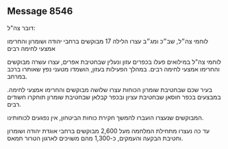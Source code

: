 ## Message 8546

דובר צה"ל:

לוחמי צה״ל, שב״כ ומג״ב עצרו הלילה 17 מבוקשים ברחבי יהודה ושומרון והחרימו אמצעי לחימה רבים

לוחמי צה"ל במילואים פעלו בכפרים עזון ונעלין שבחטיבת אפרים, עצרו עשרה מבוקשים והחרימו אמצעי לחימה רבים. במהלך הפעילות בעזון, הושמדו מטעני נפץ שאותרו ברכב במרחב.

בעיר שכם שבחטיבת שומרון הכוחות עצרו שלושה מבוקשים והחרימו אמצעי לחימה. 
במבצעים בכפר חוסאן שבחטיבת עציון ובכפר קבלאן שבחטיבת שומרון תוחקרו חשודים רבים.

המבוקשים שנעצרו הועברו להמשך חקירת כוחות הביטחון, אין נפגעים לכוחותינו.

עד כה נעצרו מתחילת המלחמה מעל 2,600 מבוקשים ברחבי אוגדת יהודה ושומרון וחטיבת הבקעה והעמקים, כ-1,300 מהם משויכים לארגון הטרור חמאס.

